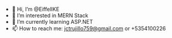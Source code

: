 - 👋 Hi, I’m @EiffelIKE
- 👀 I’m interested in MERN Stack
- 🌱 I’m currently learning ASP.NET
- 📫 How to reach me: jctrujillo759@gmail.com or +5354100226

<!---
EiffelIKE/EiffelIKE is a ✨ special ✨ repository because its `README.md` (this file) appears on your GitHub profile.
You can click the Preview link to take a look at your changes.
--->
